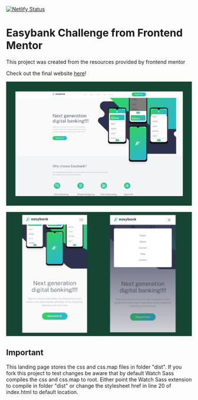 [![Netlify Status](https://api.netlify.com/api/v1/badges/72453c8e-9f6c-41ea-8521-418ea1ccd096/deploy-status)](https://app.netlify.com/sites/hungry-curie-006f00/deploys)

# Easybank Challenge from Frontend Mentor

This project was created from the resources provided by frontend mentor

Check out the final website [here](https://hungry-curie-006f00.netlify.app/#)!

![Desktop View Screenshot](desktop-view-github.png)

![Mobile View Screenshot](mobile-view-github.png)

## Important

This landing page stores the css and css.map files in folder "dist". If you fork this project to test changes be aware that by default Watch Sass compiles the css and css.map to root. Either point the Watch Sass extension to compile in folder "dist" or change the stylesheet href in line 20 of index.html to default location.
